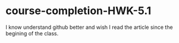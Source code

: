 # course-completion-HWK-5.1
I know understand github better and wish I read  the article since the begining of the class. 

